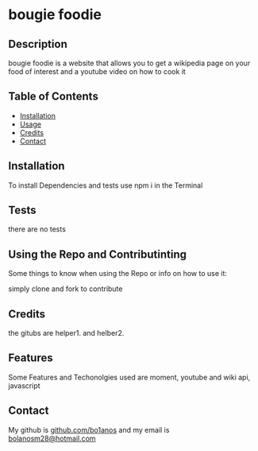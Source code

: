 # bougie foodie

## Description

bougie foodie is a website that allows you to get a wikipedia page on your food of interest and a youtube video on how to cook it

## Table of Contents 

- [Installation](#installation)
- [Usage](#using)
- [Credits](#credits)
- [Contact](#contact)

## Installation

To install Dependencies and tests use npm i in the Terminal

## Tests
there are no tests

## Using the Repo and Contributinting

Some things to know when using the Repo or info on how to use it:

simply clone and fork to contribute

## Credits

the gitubs are helper1. and helber2.

## Features

Some Features and Techonolgies used are moment, youtube and wiki api, javascript

## Contact

My github is [github.com/bo1anos](https://github.com/bo1anos) and my email is bolanosm28@hotmail.com